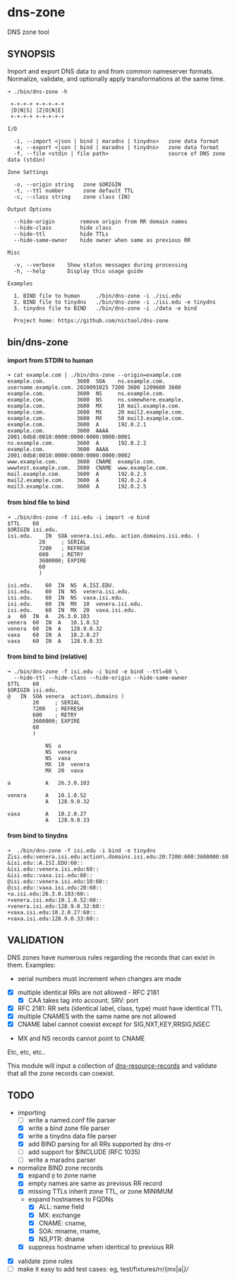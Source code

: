 # dns-zone

DNS zone tool

## SYNOPSIS

Import and export DNS data to and from common nameserver formats. Normalize, validate, and optionally apply transformations at the same time.


````
➜ ./bin/dns-zone -h

 +-+-+-+ +-+-+-+-+
 |D|N|S| |Z|O|N|E|
 +-+-+-+ +-+-+-+-+

I/O

  -i, --import <json | bind | maradns | tinydns>   zone data format
  -e, --export <json | bind | maradns | tinydns>   zone data format
  -f, --file <stdin | file path>                   source of DNS zone data (stdin)

Zone Settings

  -o, --origin string   zone $ORIGIN
  -t, --ttl number      zone default TTL
  -c, --class string    zone class (IN)

Output Options

  --hide-origin        remove origin from RR domain names
  --hide-class         hide class
  --hide-ttl           hide TTLs
  --hide-same-owner    hide owner when same as previous RR

Misc

  -v, --verbose    Show status messages during processing
  -h, --help       Display this usage guide

Examples

  1. BIND file to human     ./bin/dns-zone -i ./isi.edu
  2. BIND file to tinydns   ./bin/dns-zone -i ./isi.edu -e tinydns
  3. tinydns file to BIND   ./bin/dns-zone -i ./data -e bind

  Project home: https://github.com/nictool/dns-zone
````

## bin/dns-zone

#### import from STDIN to human

````
➜ cat example.com | ./bin/dns-zone --origin=example.com
example.com.          3600  SOA    ns.example.com. username.example.com. 2020091025 7200 3600 1209600 3600
example.com.          3600  NS     ns.example.com.
example.com.          3600  NS     ns.somewhere.example.
example.com.          3600  MX     10 mail.example.com.
example.com.          3600  MX     20 mail2.example.com.
example.com.          3600  MX     50 mail3.example.com.
example.com.          3600  A      192.0.2.1
example.com.          3600  AAAA   2001:0db8:0010:0000:0000:0000:0000:0001
ns.example.com.       3600  A      192.0.2.2
example.com.          3600  AAAA   2001:0db8:0010:0000:0000:0000:0000:0002
www.example.com.      3600  CNAME  example.com.
wwwtest.example.com.  3600  CNAME  www.example.com.
mail.example.com.     3600  A      192.0.2.3
mail2.example.com.    3600  A      192.0.2.4
mail3.example.com.    3600  A      192.0.2.5
````

#### from bind file to bind

````
➜ ./bin/dns-zone -f isi.edu -i import -e bind
$TTL    60
$ORIGIN isi.edu.
isi.edu.    IN  SOA venera.isi.edu. action.domains.isi.edu. (
          20     ; SERIAL
          7200   ; REFRESH
          600    ; RETRY
          3600000; EXPIRE
          60
          )

isi.edu.    60  IN  NS  A.ISI.EDU.
isi.edu.    60  IN  NS  venera.isi.edu.
isi.edu.    60  IN  NS  vaxa.isi.edu.
isi.edu.    60  IN  MX  10  venera.isi.edu.
isi.edu.    60  IN  MX  20  vaxa.isi.edu.
a   60  IN  A   26.3.0.103
venera  60  IN  A   10.1.0.52
venera  60  IN  A   128.9.0.32
vaxa    60  IN  A   10.2.0.27
vaxa    60  IN  A   128.9.0.33
````

#### from bind to bind (relative)

````
➜ ./bin/dns-zone -f isi.edu -i bind -e bind --ttl=60 \
  --hide-ttl --hide-class --hide-origin --hide-same-owner
$TTL    60
$ORIGIN isi.edu.
@   IN  SOA venera  action\.domains (
        20     ; SERIAL
        7200   ; REFRESH
        600    ; RETRY
        3600000; EXPIRE
        60
        )

            NS  a
            NS  venera
            NS  vaxa
            MX  10  venera
            MX  20  vaxa

a           A   26.3.0.103

venera      A   10.1.0.52
            A   128.9.0.32

vaxa        A   10.2.0.27
            A   128.9.0.33
````


#### from bind to tinydns

````
➜  ./bin/dns-zone -f isi.edu -i bind -e tinydns
Zisi.edu:venera.isi.edu:action\.domains.isi.edu:20:7200:600:3600000:60:60::
&isi.edu::A.ISI.EDU:60::
&isi.edu::venera.isi.edu:60::
&isi.edu::vaxa.isi.edu:60::
@isi.edu::venera.isi.edu:10:60::
@isi.edu::vaxa.isi.edu:20:60::
+a.isi.edu:26.3.0.103:60::
+venera.isi.edu:10.1.0.52:60::
+venera.isi.edu:128.9.0.32:60::
+vaxa.isi.edu:10.2.0.27:60::
+vaxa.isi.edu:128.9.0.33:60::
````

## VALIDATION

DNS zones have numerous rules regarding the records that can exist in them. Examples:

- serial numbers must increment when changes are made
- [x] multiple identical RRs are not allowed - RFC 2181
    - [x] CAA takes tag into account, SRV: port
- [x] RFC 2181: RR sets (identical label, class, type) must have identical TTL
- [x] multiple CNAMES with the same name are not allowed
- [x] CNAME label cannot coexist except for SIG,NXT,KEY,RRSIG,NSEC
- MX and NS records cannot point to CNAME

Etc, etc, etc..

This module will input a collection of [dns-resource-records](https://github.com/nictool/dns-resource-record) and validate that all the zone records can coexist.


## TODO

- importing
    - [ ] write a named.conf file parser
    - [x] write a bind zone file parser
    - [x] write a tinydns data file parser
    - [x] add BIND parsing for all RRs supported by dns-rr
    - [ ] add support for $INCLUDE (RFC 1035)
    - [ ] write a maradns parser
- normalize BIND zone records
    - [x] expand `@` to zone name
    - [x] empty names are same as previous RR record
    - [x] missing TTLs inherit zone TTL, or zone MINIMUM
    - expand hostnames to FQDNs
        - [x] ALL: name field
        - [x] MX: exchange
        - [x] CNAME: cname,
        - [x] SOA: mname, rname,
        - [x] NS,PTR: dname
    - [x] suppress hostname when identical to previous RR
- [x] validate zone rules
- [ ] make it easy to add test cases: eg, test/fixtures/rr/{mx|a|*}/*
